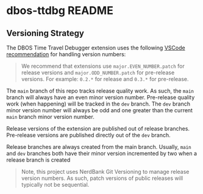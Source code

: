# dbos-ttdbg README

## Versioning Strategy

The DBOS Time Travel Debugger extension uses the following
[VSCode recommendation](https://code.visualstudio.com/api/working-with-extensions/publishing-extension#prerelease-extensions)
for handling version numbers:

> We recommend that extensions use `major.EVEN_NUMBER.patch` for release versions and 
> `major.ODD_NUMBER.patch` for pre-release versions. 
> For example: `0.2.*` for release and `0.3.*` for pre-release.

The `main` branch of this repo tracks release quality work. 
As such, the `main` branch will always have an even minor version number.
Pre-release quality work (when happening) will be tracked in the `dev` branch.
The `dev` branch minor version number will always be odd and one greater than the current `main` branch minor version number.

Release versions of the extension are published out of release branches.
Pre-release versions are published directly out of the `dev` branch. 

Release branches are always created from the main branch.
Usually, `main` and `dev` branches both have their minor version incremented by two when a release branch is created

> Note, this project uses NerdBank Git Versioning to manage release version numbers.
> As such, patch versions of public releases will typically not be sequential. 
